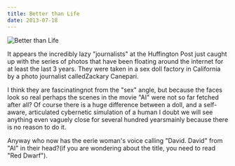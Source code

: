 ```yaml
---
title: Better than Life
date: 2013-07-18
---
```


![Better than Life](https://source.unsplash.com/s9CC2SKySJM/1600x900)

It appears the incredibly lazy "journalists" at the Huffington Post just caught up with the series of photos that have been floating around the internet for at least the last 3 years. They were taken in a sex doll factory in California by a photo journalist calledZackary Canepari.

I think they are fascinatingnot from the "sex" angle, but because the faces look so real perhaps the scenes in the movie "AI" were not so far fetched after all? Of course there is a huge difference between a doll, and a self-aware, articulated cybernetic simulation of a human I doubt we will see anything even vaguely close for several hundred yearsmainly because there is no reason to do it.

Anyway who now has the eerie woman's voice calling "David. David" from "AI" in their head?(if you are wondering about the title, you need to read "Red Dwarf").